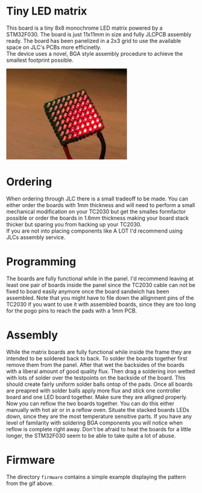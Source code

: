 Tiny LED matrix
===============

This board is a tiny 8x8 monochrome LED matrix powered by a STM32F030. The board is
just 11x11mm in size and fully JLCPCB assembly ready. The board has been panelized
in a 2x3 grid to use the available space on JLC's PCBs more efficinetly.  
The device uses a novel, BGA style assembly procedure to achieve the smallest footprint
possible.

![matrix animation showcase](/assets/tinymatrix.gif)

# Ordering
When ordering through JLC there is a small tradeoff to be made. You can either order the
boards with 1mm thickness and will need to perform a small mechanical modification on
your TC2030 but get the smalles formfactor possible or order the boards in 1.6mm thickness
making your board stack thicker but sparing you from hacking up your TC2030.  
If you are not into placing components like A LOT I'd recommend using JLCs assembly service.

# Programming
The boards are fully functional while in the panel. I'd recommend leaving at least one
pair of boards inside the panel since the TC2030 cable can not be fixed to board easily
anymore once the board sandwich has been assembled.
Note that you might have to file down the allignment pins of the TC2030 if you want to
use it with assembled boards, since they are too long for the pogo pins to reach the pads
with a 1mm PCB.

# Assembly
While the matrix boards are fully functional while inside the frame they are intended to
be soldered back to back. To solder the boards together first remove them from the panel.
After that wet the backsides of the boards with a liberal amount of good quality flux.
Then drag a soldering iron wetted with lots of solder over the testpoints on the backside
of the board. This should create fairly uniform solder balls ontop of the pads. Once all
boards are preapred with solder balls apply more flux and stick one controller board and
one LED board together. Make sure they are alligned properly. Now you can reflow the two
boards together. You can do this either manually with hot air or in a reflow oven. Situate
the stacked boards LEDs down, since they are the most temperature sensitive parts. If you
have any level of familarity with soldering BGA components you will notice when reflow is
complete right away. Don't be afraid to heat the boards for a little longer, the STM32F030
seem to be able to take quite a lot of abuse.

# Firmware
The directory `firmware` contains a simple example displaying the pattern from the gif
above.
